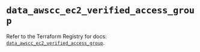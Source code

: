 # `data_awscc_ec2_verified_access_group`

Refer to the Terraform Registry for docs: [`data_awscc_ec2_verified_access_group`](https://registry.terraform.io/providers/hashicorp/awscc/0.70.0/docs/data-sources/ec2_verified_access_group).
